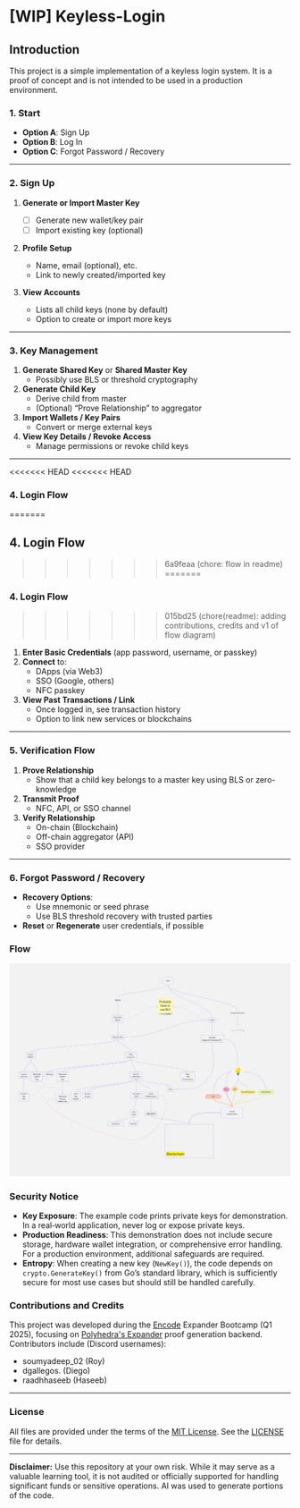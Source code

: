# [WIP] Keyless-Login

## Introduction

This project is a simple implementation of a keyless login system. It is a proof of concept and is not intended to be used in a production environment.
### 1. Start
- **Option A**: Sign Up
- **Option B**: Log In
- **Option C**: Forgot Password / Recovery

---

### 2. Sign Up
1. **Generate or Import Master Key**  
   - [ ] Generate new wallet/key pair  
   - [ ] Import existing key (optional)

2. **Profile Setup**
   - Name, email (optional), etc.
   - Link to newly created/imported key

3. **View Accounts**
   - Lists all child keys (none by default)
   - Option to create or import more keys

---

### 3. Key Management
1. **Generate Shared Key** or **Shared Master Key**  
   - Possibly use BLS or threshold cryptography  
2. **Generate Child Key**  
   - Derive child from master
   - (Optional) “Prove Relationship” to aggregator
3. **Import Wallets / Key Pairs**  
   - Convert or merge external keys
4. **View Key Details / Revoke Access**  
   - Manage permissions or revoke child keys

---

<<<<<<< HEAD
<<<<<<< HEAD
### 4. Login Flow
=======
## 4. Login Flow
>>>>>>> 6a9feaa (chore: flow in readme)
=======
### 4. Login Flow
>>>>>>> 015bd25 (chore(readme): adding contributions, credits and v1 of flow diagram)
1. **Enter Basic Credentials** (app password, username, or passkey)
2. **Connect** to:
   - DApps (via Web3)  
   - SSO (Google, others)  
   - NFC passkey  
3. **View Past Transactions / Link**
   - Once logged in, see transaction history
   - Option to link new services or blockchains

---

### 5. Verification Flow
1. **Prove Relationship**  
   - Show that a child key belongs to a master key using BLS or zero-knowledge
2. **Transmit Proof**  
   - NFC, API, or SSO channel
3. **Verify Relationship**  
   - On-chain (Blockchain)  
   - Off-chain aggregator (API)  
   - SSO provider

---

### 6. Forgot Password / Recovery
- **Recovery Options**:
  - Use mnemonic or seed phrase
  - Use BLS threshold recovery with trusted parties
- **Reset** or **Regenerate** user credentials, if possible

### Flow
   ![Flow-V1](docs/images/v1.jpg)


### Security Notice

- **Key Exposure**: The example code prints private keys for demonstration. In a real‐world application, never log or expose private keys.  
- **Production Readiness**: This demonstration does not include secure storage, hardware wallet integration, or comprehensive error handling. For a production environment, additional safeguards are required.  
- **Entropy**: When creating a new key (`NewKey()`), the code depends on `crypto.GenerateKey()` from Go’s standard library, which is sufficiently secure for most use cases but should still be handled carefully.

### Contributions and Credits
This project was developed during the [Encode](https://www.encode.club/) Expander Bootcamp (Q1 2025), focusing on [Polyhedra's Expander](https://www.polyhedra.network/expander) proof generation backend. Contributors include (Discord usernames):

- soumyadeep_02 (Roy)
- dgallegos. (Diego)
- raadhhaseeb (Haseeb)

---

### License

All files are provided under the terms of the [MIT License](https://opensource.org/licenses/MIT). See the [LICENSE](LICENSE) file for details. 

---

**Disclaimer:** Use this repository at your own risk. While it may serve as a valuable learning tool, it is not audited or officially supported for handling significant funds or sensitive operations. AI was used to generate portions of the code.
